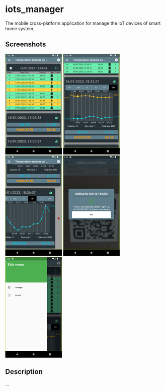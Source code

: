 # iots_manager

The mobile cross-platform application for manage the IoT devices of smart home system.

## Screenshots

<img height="320" src="_readmi-res/02_overview.png"> <img height="320" src="_readmi-res/03_chart_navigate.png"> <img height="320" src="_readmi-res/04_remove.png">
<img height="320" src="_readmi-res/05_addNewIoT_Success.png"> <img height="320" src="_readmi-res/06_sidemenu.png">


## Description

...
